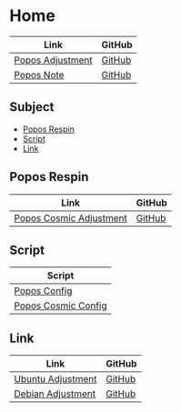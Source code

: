 

# Home

| Link | GitHub |
| ---- | ------ |
| [Popos Adjustment](https://samwhelp.github.io/popos-adjustment/) | [GitHub](https://github.com/samwhelp/popos-adjustment) |
| [Popos Note](https://samwhelp.github.io/note-about-popos/) | [GitHub](https://github.com/samwhelp/note-about-popos) |




## Subject

* [Popos Respin](#popos-respin)
* [Script](#script)
* [Link](#link)




## Popos Respin

| Link | GitHub |
| ---- | ------ |
| [Popos Cosmic Adjustment](https://samwhelp.github.io/popos-cosmic-adjustment/) | [GitHub](https://github.com/samwhelp/popos-cosmic-adjustment) |




## Script

| Script |
| ------ |
| [Popos Config](https://github.com/samwhelp/popos-adjustment/tree/main/prototype/main) |
| [Popos Cosmic Config](https://github.com/samwhelp/popos-cosmic-adjustment/tree/main/prototype/main/cosmic-config/full/Main) |




## Link

| Link | GitHub |
| ---- | ------ |
| [Ubuntu Adjustment](https://samwhelp.github.io/ubuntu-adjustment/) | [GitHub](https://github.com/samwhelp/ubuntu-adjustment) |
| [Debian Adjustment](https://samwhelp.github.io/debian-adjustment/) | [GitHub](https://github.com/samwhelp/debian-adjustment) |

